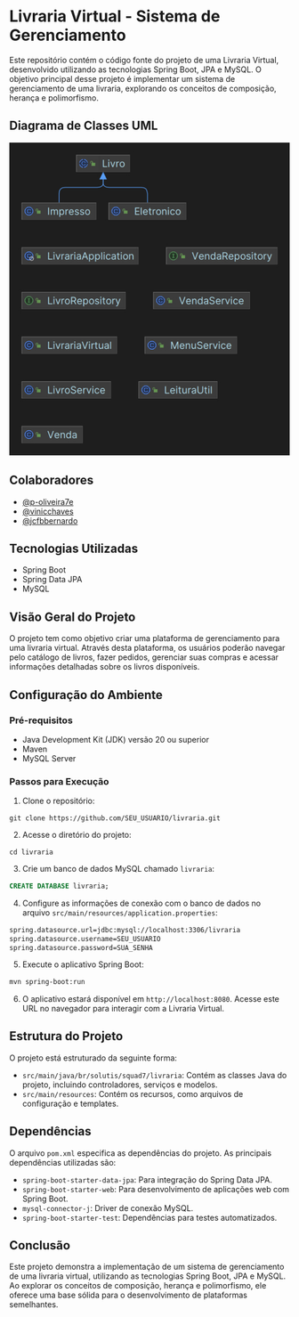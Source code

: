 
# Livraria Virtual - Sistema de Gerenciamento

Este repositório contém o código fonte do projeto de uma Livraria Virtual, desenvolvido utilizando as tecnologias Spring Boot, JPA e MySQL. O objetivo principal desse projeto é implementar um sistema de gerenciamento de uma livraria, explorando os conceitos de composição, herança e polimorfismo.

## Diagrama de Classes UML

![Diagrama de Classes](src/diagrama.jpg)


## Colaboradores

- [@p-oliveira7e](https://github.com/p-oliveira7e)
- [@vinicchaves](https://github.com/vinicchaves)
- [@jcfbbernardo](https://github.com/jcfbbernardo)

## Tecnologias Utilizadas

- Spring Boot
- Spring Data JPA
- MySQL

## Visão Geral do Projeto

O projeto tem como objetivo criar uma plataforma de gerenciamento para uma livraria virtual. Através desta plataforma, os usuários poderão navegar pelo catálogo de livros, fazer pedidos, gerenciar suas compras e acessar informações detalhadas sobre os livros disponíveis.

## Configuração do Ambiente

### Pré-requisitos

- Java Development Kit (JDK) versão 20 ou superior
- Maven
- MySQL Server

### Passos para Execução

1. Clone o repositório:

```
git clone https://github.com/SEU_USUARIO/livraria.git
```

2. Acesse o diretório do projeto:

```
cd livraria
```

3. Crie um banco de dados MySQL chamado `livraria`:

```sql
CREATE DATABASE livraria;
```

4. Configure as informações de conexão com o banco de dados no arquivo `src/main/resources/application.properties`:

```properties
spring.datasource.url=jdbc:mysql://localhost:3306/livraria
spring.datasource.username=SEU_USUARIO
spring.datasource.password=SUA_SENHA
```

5. Execute o aplicativo Spring Boot:

```bash
mvn spring-boot:run
```

6. O aplicativo estará disponível em `http://localhost:8080`. Acesse este URL no navegador para interagir com a Livraria Virtual.

## Estrutura do Projeto

O projeto está estruturado da seguinte forma:

- `src/main/java/br/solutis/squad7/livraria`: Contém as classes Java do projeto, incluindo controladores, serviços e modelos.
- `src/main/resources`: Contém os recursos, como arquivos de configuração e templates.

## Dependências

O arquivo `pom.xml` especifica as dependências do projeto. As principais dependências utilizadas são:

- `spring-boot-starter-data-jpa`: Para integração do Spring Data JPA.
- `spring-boot-starter-web`: Para desenvolvimento de aplicações web com Spring Boot.
- `mysql-connector-j`: Driver de conexão MySQL.
- `spring-boot-starter-test`: Dependências para testes automatizados.

## Conclusão

Este projeto demonstra a implementação de um sistema de gerenciamento de uma livraria virtual, utilizando as tecnologias Spring Boot, JPA e MySQL. Ao explorar os conceitos de composição, herança e polimorfismo, ele oferece uma base sólida para o desenvolvimento de plataformas semelhantes.
